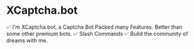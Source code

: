# XCaptcha.bot
✅ I'm XCaptcha.bot, a Captcha Bot Packed many Features.  Better than some other premium bots. ✅ Slash Commands ✅ Build the community of dreams with me.
